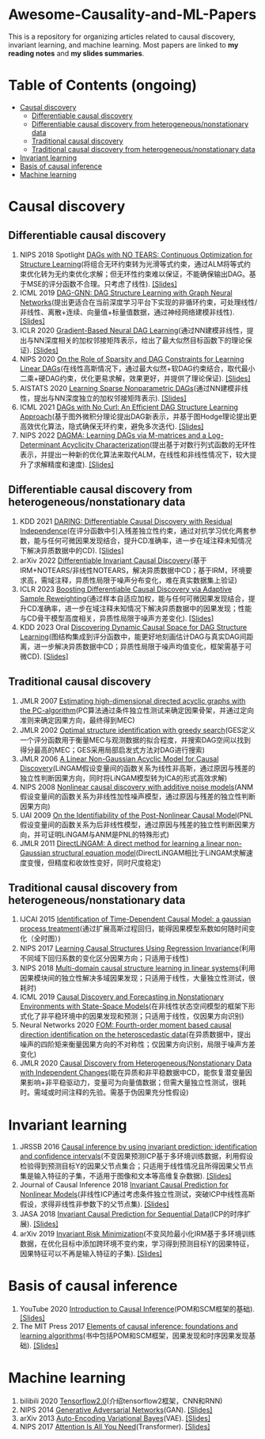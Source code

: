 # Awesome-Causality-and-ML-Papers
This is a repository for organizing articles related to causal discovery, invariant learning, and machine learning. Most papers are linked to **my reading notes** and **my slides summaries**.

# Table of Contents (ongoing)
* [Causal discovery](#causaldiscovery)
   * [Differentiable causal discovery](#new)
   * [Differentiable causal discovery from heterogeneous/nonstationary data](#new-heterogeneous/nonstationary)
   * [Traditional causal discovery](#old-but-important)
   * [Traditional causal discovery from heterogeneous/nonstationary data](#old-but-important-heterogeneous/nonstationary)
* [Invariant learning](#invariantlearning)
* [Basis of causal inference](#Basisofcausalinference)
* [Machine learning](#machinelearning)
  
# Causal discovery

## Differentiable causal discovery
1. NIPS 2018 Spotlight [DAGs with NO TEARS: Continuous Optimization for Structure Learning](https://arxiv.org/abs/1803.01422)(将组合无环约束转为光滑等式约束，通过ALM将等式约束优化转为无约束优化求解；但无环性约束难以保证，不能确保输出DAG。基于MSE的评分函数不合理。只考虑了线性). [[Slides]](https://github.com/huiyang-yi/Awesome-Causality-and-ML-Papers/blob/main/Slides/NOTEARS.pdf)
2. ICML 2019 [DAG-GNN: DAG Structure Learning with Graph Neural Networks](https://arxiv.org/abs/1904.10098)(提出更适合在当前深度学习平台下实现的非循环约束，可处理线性/非线性、离散+连续、向量值+标量值数据，通过神经网络建模非线性). [[Slides]](https://github.com/huiyang-yi/Awesome-Causality-and-ML-Papers/blob/main/Slides/DAG-GNN.pdf)
3. ICLR 2020 [Gradient-Based Neural DAG Learning](https://arxiv.org/abs/1906.02226)(通过NN建模非线性，提出与NN深度相关的加权邻接矩阵表示，给出了最大似然目标函数下的理论保证). [[Slides]](https://github.com/huiyang-yi/Awesome-Causality-and-ML-Papers/blob/main/Slides/GraN-DAG.pdf)
4. NIPS 2020 [On the Role of Sparsity and DAG Constraints for Learning Linear DAGs](https://arxiv.org/abs/2006.10201)(在线性高斯情况下，通过最大似然+软DAG约束结合，取代最小二乘+硬DAG约束，优化更易求解，效果更好，并提供了理论保证). [[Slides]](https://github.com/huiyang-yi/Awesome-Causality-and-ML-Papers/blob/main/Slides/GOLEM.pdf)
5. AISTATS 2020 [Learning Sparse Nonparametric DAGs](https://arxiv.org/abs/1909.13189)(通过NN建模非线性，提出与NN深度独立的加权邻接矩阵表示). [[Slides]](https://github.com/huiyang-yi/Awesome-Causality-and-ML-Papers/blob/main/Slides/NOTEARS-MLP%2BSOB.pdf)
6. ICML 2021 [DAGs with No Curl: An Efficient DAG Structure Learning Approach](https://arxiv.org/abs/2106.07197)(基于图外微积分理论提出DAG新表示，并基于图Hodge理论提出更高效优化算法，隐式确保无环约束，避免多次迭代). [[Slides]](https://github.com/huiyang-yi/Awesome-Causality-and-ML-Papers/blob/main/Slides/NoCurl.pdf)
7. NIPS 2022 [DAGMA: Learning DAGs via M-matrices and a Log-Determinant Acyclicity Characterization](https://arxiv.org/abs/2209.08037)(提出基于对数行列式函数的无环性表示，并提出一种新的优化算法来取代ALM，在线性和非线性情况下，较大提升了求解精度和速度). [[Slides]](https://github.com/huiyang-yi/Awesome-Causality-and-ML-Papers/blob/main/Slides/DAGMA.pdf)

## Differentiable causal discovery from heterogeneous/nonstationary data
1. KDD 2021 [DARING: Differentiable Causal Discovery with Residual Independence](https://dl.acm.org/doi/10.1145/3447548.3467439)(在评分函数中引入残差独立性约束，通过对抗学习优化两套参数，能与任何可微因果发现结合，提升CD准确率，进一步在域注释未知情况下解决异质数据中的CD). [[Slides]](https://github.com/huiyang-yi/Awesome-Causality-and-ML-Papers/blob/main/Slides/DARING.pdf)
2. arXiv 2022 [Differentiable Invariant Causal Discovery](https://arxiv.org/abs/2205.15638)(基于IRM+NOTEARS/非线性NOTEARS，解决异质数据中CD；基于IRM，环境要求高，需域注释，异质性局限于噪声分布变化，难在真实数据集上验证)
3. ICLR 2023 [Boosting Differentiable Causal Discovery via Adaptive Sample Reweighting](https://arxiv.org/abs/2303.03187)(通过样本自适应加权，能与任何可微因果发现结合，提升CD准确率，进一步在域注释未知情况下解决异质数据中的因果发现；性能与CD骨干模型高度相关，异质性局限于噪声方差变化). [[Slides]](https://github.com/huiyang-yi/Awesome-Causality-and-ML-Papers/blob/main/Slides/ReScore.pdf)
4. KDD 2023 Oral [Discovering Dynamic Causal Space for DAG Structure Learning](https://arxiv.org/abs/2306.02822)(图结构集成到评分函数中，能更好地刻画估计DAG与真实DAG间距离，进一步解决异质数据中CD；异质性局限于噪声均值变化，框架需基于可微CD). [[Slides]](https://github.com/huiyang-yi/Awesome-Causality-and-ML-Papers/blob/main/Slides/CASPER.pdf)

## Traditional causal discovery
1. JMLR 2007 [Estimating high-dimensional directed acyclic graphs with the PC-algorithm](https://arxiv.org/abs/math/0510436)(PC算法通过条件独立性测试来确定因果骨架，并通过定向准则来确定因果方向，最终得到MEC)
2. JMLR 2002 [Optimal structure identification with greedy search](https://dl.acm.org/doi/10.1162/153244303321897717)(GES定义一个评分函数用于衡量MEC与观测数据的拟合程度，并搜索DAG空间以找到得分最高的MEC；GES采用局部启发式方法对DAG进行搜索)
3. JMLR 2006 [A Linear Non-Gaussian Acyclic Model for Causal Discovery](https://dl.acm.org/doi/10.5555/1248547.1248619)(LiNGAM假设变量间的函数关系为线性非高斯，通过原因与残差的独立性判断因果方向，同时将LiNGAM模型转为ICA的形式高效求解)
4. NIPS 2008 [Nonlinear causal discovery with additive noise models](https://arxiv.org/abs/2206.06243)(ANM假设变量间的函数关系为非线性加性噪声模型，通过原因与残差的独立性判断因果方向)
5. UAI 2009 [On the Identifiability of the Post-Nonlinear Causal Model](https://arxiv.org/abs/1205.2599)(PNL假设变量间的函数关系为后非线性模型，通过原因与残差的独立性判断因果方向，并可证明LiNGAM与ANM是PNL的特殊形式)
6. JMLR 2011 [DirectLiNGAM: A direct method for learning a linear non-Gaussian structural equation model](https://arxiv.org/abs/1101.2489)(DirectLiNGAM相比于LiNGAM求解速度变慢，但精度和收敛性变好，同时尺度稳定)

## Traditional causal discovery from heterogeneous/nonstationary data
1. IJCAI 2015 [Identification of Time-Dependent Causal Model: a gaussian process treatment](https://dl.acm.org/doi/10.5555/2832581.2832745)(通过扩展高斯过程回归，能得因果模型系数如何随时间变化（全时图）)
2. NIPS 2017 [Learning Causal Structures Using Regression Invariance](https://arxiv.org/abs/1705.09644)(利用不同域下回归系数的变化区分因果方向；只适用于线性)
3. NIPS 2018 [Multi-domain causal structure learning in linear systems](https://dl.acm.org/doi/10.5555/3327345.3327524)(利用因果模块间的独立性解决多域因果发现；只适用于线性，大量独立性测试，很耗时)
4. ICML 2019 [Causal Discovery and Forecasting in Nonstationary Environments with State-Space Models](https://arxiv.org/abs/1905.10857)(在非线性状态空间模型的框架下形式化了非平稳环境中的因果发现和预测；只适用于线性，仅因果方向识别)
5. Neural Networks 2020 [FOM: Fourth-order moment based causal direction identification on the heteroscedastic data](https://dl.acm.org/doi/abs/10.1016/j.neunet.2020.01.006)(在异质数据中，提出噪声的四阶矩来衡量因果方向的不对称性；仅因果方向识别，局限于噪声方差变化)
6. JMLR 2020 [Causal Discovery from Heterogeneous/Nonstationary Data with Independent Changes](https://arxiv.org/abs/1903.01672)(能在异质和非平稳数据中CD，能恢复潜变量因果影响+非平稳驱动力，变量可为向量值数据；但需大量独立性测试，很耗时。需域或时间注释的先验。需基于伪因果充分性假设)

# Invariant learning

1. JRSSB 2016 [Causal inference by using invariant prediction: identification and confidence intervals](https://arxiv.org/abs/1501.01332)(不变因果预测ICP基于多环境训练数据，利用假设检验得到预测目标Y的因果父节点集合；只适用于线性情况且所得因果父节点集是输入特征的子集，不适用于图像和文本等高维复杂数据). [[Slides]](https://github.com/huiyang-yi/Awesome-Causality-and-ML-Papers/blob/main/Slides/ICP.pdf)
2. Journal of Causal Inference 2018 [Invariant Causal Prediction for Nonlinear Models](https://arxiv.org/abs/1706.08576)(非线性ICP通过考虑条件独立性测试，突破ICP中线性高斯假设，求得非线性非参数下的父节点集). [[Slides]](https://github.com/huiyang-yi/Awesome-Causality-and-ML-Papers/blob/main/Slides/非线性ICP.pdf)
3. JASA 2018 [Invariant Causal Prediction for Sequential Data](https://arxiv.org/abs/1706.08058)(ICP的时序扩展). [[Slides]](https://github.com/huiyang-yi/Awesome-Causality-and-ML-Papers/blob/main/Slides/时序ICP.pdf)
4. arXiv 2019 [Invariant Risk Minimization](https://arxiv.org/abs/1907.02893)(不变风险最小化IRM基于多环境训练数据，在优化目标中添加跨环境不变约束，学习得到预测目标Y的因果特征，因果特征可以不再是输入特征的子集). [[Slides]](https://github.com/huiyang-yi/Awesome-Causality-and-ML-Papers/blob/main/Slides/IRM.pdf)

# Basis of causal inference

1. YouTube 2020 [Introduction to Causal Inference](https://www.bradyneal.com/causal-inference-course)(POM和SCM框架的基础). [[Slides]](https://github.com/huiyang-yi/Awesome-Causality-and-ML-Papers/blob/main/Slides/Basis%20of%20causal%20inference.pdf)
2. The MIT Press 2017 [Elements of causal inference: foundations and learning algorithms](https://library.oapen.org/bitstream/id/056a11be-ce3a-44b9-8987-a6c68fce8d9b/11283.pdf)(书中包括POM和SCM框架，因果发现和时序因果发现基础). [[Slides]](https://github.com/huiyang-yi/Awesome-Causality-and-ML-Papers/blob/main/Slides/The%20basis%20of%20causal%20discovery%20from%20time%20series%20data.pdf)

# Machine learning
1. bilibili 2020 [Tensorflow2.0](https://www.bilibili.com/video/BV1B7411L7Qt/?spm_id_from=333.999.0.0&vd_source=618b3a1cb488e3aeed9429a4fc8d9a65)(介绍tensorflow2框架，CNN和RNN)
2. NIPS 2014 [Generative Adversarial Networks](https://arxiv.org/abs/1406.2661)(GAN). [[Slides]](https://github.com/huiyang-yi/Awesome-Causality-and-ML-Papers/blob/main/Slides/GAN.pdf)
3. arXiv 2013 [Auto-Encoding Variational Bayes](https://arxiv.org/abs/1312.6114)(VAE). [[Slides]](https://github.com/huiyang-yi/Awesome-Causality-and-ML-Papers/blob/main/Slides/VAE.pdf)
4. NIPS 2017 [Attention Is All You Need](https://arxiv.org/abs/1706.03762)(Transformer). [[Slides]](https://github.com/huiyang-yi/Awesome-Causality-and-ML-Papers/blob/main/Slides/Transformer.pdf)



